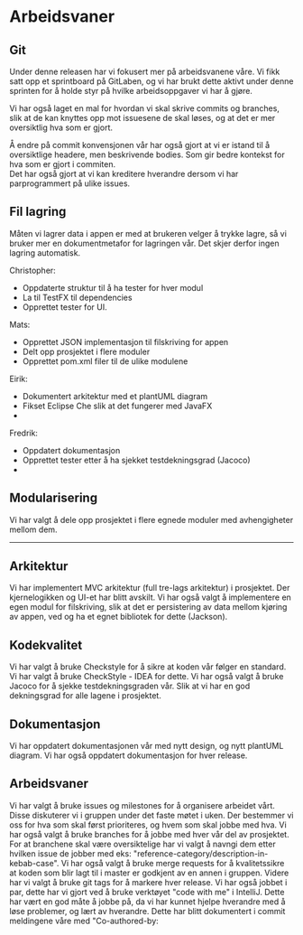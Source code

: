 # Arbeidsvaner

## Git
Under denne releasen har vi fokusert mer på arbeidsvanene våre. 
Vi fikk satt opp et sprintboard på GitLaben, og vi har brukt 
dette aktivt under denne sprinten for å holde styr på hvilke 
arbeidsoppgaver vi har å gjøre.

Vi har også laget en mal for hvordan vi skal skrive commits og branches, slik at de kan knyttes
opp mot issuesene de skal løses, og at det er mer oversiktlig hva som er gjort.  

Å endre på commit konvensjonen vår har også gjort at vi er istand til å oversiktlige
headere, men beskrivende bodies. Som gir bedre kontekst for hva som er gjort i commiten.  
Det har også gjort at vi kan kreditere hverandre dersom vi har parprogrammert på ulike issues. 

## Fil lagring
Måten vi lagrer data i appen er med at brukeren velger å trykke lagre, 
så vi bruker mer en dokumentmetafor for lagringen vår. Det skjer derfor ingen lagring
automatisk. 

Christopher:
- Oppdaterte struktur til å ha tester for hver modul
- La til TestFX til dependencies
- Opprettet tester for UI.

Mats:
- Opprettet JSON implementasjon til filskriving for appen
- Delt opp prosjektet i flere moduler
- Opprettet pom.xml filer til de ulike modulene

Eirik:
- Dokumentert arkitektur med et plantUML diagram
- Fikset Eclipse Che slik at det fungerer med JavaFX
-
Fredrik:
- Oppdatert dokumentasjon
- Opprettet tester etter å ha sjekket testdekningsgrad (Jacoco)
-

## Modularisering
Vi har valgt å dele opp prosjektet i flere egnede moduler med avhengigheter mellom dem.

---
## Arkitektur
Vi har implementert MVC arkitektur (full tre-lags arkitektur) i prosjektet. Der kjernelogikken
og UI-et har blitt avskilt. Vi har også valgt å implementere en egen modul for filskriving, slik at
det er persistering av data mellom kjøring av appen, ved og ha et egnet bibliotek for dette (Jackson).

## Kodekvalitet
Vi har valgt å bruke Checkstyle for å sikre at koden vår følger en standard. Vi har valgt å bruke
CheckStyle - IDEA for dette. Vi har også valgt å bruke Jacoco for å sjekke testdekningsgraden vår.
Slik at vi har en god dekningsgrad for alle lagene i prosjektet.

## Dokumentasjon
Vi har oppdatert dokumentasjonen vår med nytt design, og nytt plantUML diagram. Vi har også oppdatert
dokumentasjon for hver release.

## Arbeidsvaner
Vi har valgt å bruke issues og milestones for å organisere arbeidet vårt. Disse diskuterer vi i gruppen
under det faste møtet i uken. Der bestemmer vi oss for hva som skal først prioriteres, og hvem som skal
jobbe med hva. Vi har også valgt å bruke branches for å jobbe med hver vår del av prosjektet. For at branchene
skal være oversiktelige har vi valgt å navngi dem etter hvilken issue de jobber med
eks: "reference-category/description-in-kebab-case". Vi har også valgt å bruke merge requests for å kvalitetssikre
at koden som blir lagt til i master er godkjent av en annen i gruppen. Videre har vi valgt å bruke git tags for å
markere hver release. Vi har også jobbet i par, dette har vi gjort ved å bruke verktøyet "code with me" i IntelliJ.
Dette har vært en god måte å jobbe på, da vi har kunnet hjelpe hverandre med å løse problemer, og lært av hverandre.
Dette har blitt dokumentert i commit meldingene våre med "Co-authored-by:


